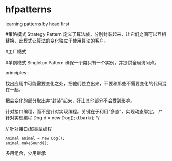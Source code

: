 # hfpatterns
learning patterns by head first

#策略模式 Strategy Pattern
定义了算法族，分别封装起来，让它们之间可以互相替换，此模式让算法的变化独立于使用算法的客户。

#工厂模式



#单例模式 Singleton Pattern
确保一个类只有一个实例，并提供全局访问点。


principles :

找出应用中可能需要变化之处，把他们独立出来，不要和那些不需要变化的代码混在一起。

把会变化的部分取出并“封装”起来，好让其他部分不会受到影响。


针对接口编程，而不是针对实现编程。关键在于利用“多态”，实现动态绑定。
/*
	针对实现编程
	Dog d = new Dog();
	d.bark();
*/

// 针对接口/超类型编程

	Animal animal = new Dog();
	animal.makeSound();


多用组合，少用继承
